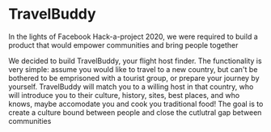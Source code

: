 # TravelBuddy

In the lights of Facebook Hack-a-project 2020, we were required to build a product that would empower communities and bring people together

We decided to build TravelBuddy, your flight host finder. The functionality is very simple: assume you would like to travel to a new country, but can't be bothered to be emprisoned with a tourist group, or prepare your journey by yourself. TravelBuddy will match you to a willing host in that country, who will introduce you to their culture, history, sites, best places, and who knows, maybe accomodate you and cook you traditional food! The goal is to create a culture bound between people and close the cutlutral gap between communities

